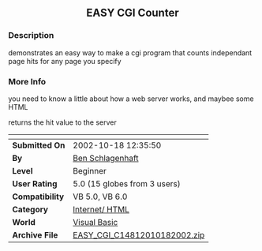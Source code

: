 ﻿<div align="center">

## EASY CGI Counter


</div>

### Description

demonstrates an easy way to make a cgi program that counts independant page hits for any page you specify
 
### More Info
 
you need to know a little about how a web server works, and maybee some HTML

returns the hit value to the server


<span>             |<span>
---                |---
**Submitted On**   |2002-10-18 12:35:50
**By**             |[Ben Schlagenhaft](https://github.com/Planet-Source-Code/PSCIndex/blob/master/ByAuthor/ben-schlagenhaft.md)
**Level**          |Beginner
**User Rating**    |5.0 (15 globes from 3 users)
**Compatibility**  |VB 5\.0, VB 6\.0
**Category**       |[Internet/ HTML](https://github.com/Planet-Source-Code/PSCIndex/blob/master/ByCategory/internet-html__1-34.md)
**World**          |[Visual Basic](https://github.com/Planet-Source-Code/PSCIndex/blob/master/ByWorld/visual-basic.md)
**Archive File**   |[EASY\_CGI\_C14812010182002\.zip](https://github.com/Planet-Source-Code/ben-schlagenhaft-easy-cgi-counter__1-39943/archive/master.zip)








